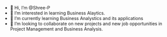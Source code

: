 - 👋 Hi, I’m @Shree-P
- 👀 I’m interested in learning Business Alaytics. 
- 🌱 I’m currently learning Business Analystics and its applications
- 💞️ I’m looking to collaborate on new projects and new job opportunities in Project Management and Business Analysis.

<!---
Shree-P/Shree-P is a ✨ special ✨ repository because its `README.md` (this file) appears on your GitHub profile.
You can click the Preview link to take a look at your changes.
--->
